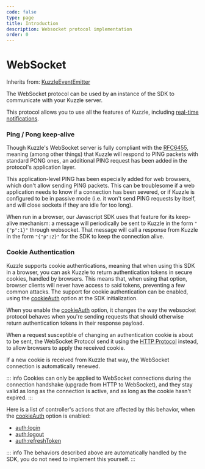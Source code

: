 ```yaml
---
code: false
type: page
title: Introduction
description: Websocket protocol implementation
order: 0
---
```


# WebSocket

Inherits from: [KuzzleEventEmitter](/sdk/js/7/core-classes/kuzzle-event-emitter)

The WebSocket protocol can be used by an instance of the SDK to communicate with your Kuzzle server.

This protocol allows you to use all the features of Kuzzle, including [real-time notifications](/sdk/js/7/essentials/realtime-notifications).

### Ping / Pong keep-alive

Though Kuzzle's WebSocket server is fully compliant with the [RFC6455](https://tools.ietf.org/html/rfc6455#section-5.5.2), meaning (among other things) that Kuzzle will respond to PING packets with standard PONG ones, an additional PING request has been added in the protocol's application layer.

This application-level PING has been especially added for web browsers, which don't allow sending PING packets. This can be troublesome if a web application needs to know if a connection has been severed, or if Kuzzle is configured to be in passive mode (i.e. it won't send PING requests by itself, and will close sockets if they are idle for too long).

When run in a browser, our Javascript SDK uses that feature for its keep-alive mechanism: a message will periodically be sent to Kuzzle in the form `"{"p":1}"` through websocket.
That message will call a response from Kuzzle in the form `"{"p":2}"` for the SDK to keep the connection alive.

### Cookie Authentication

Kuzzle supports cookie authentications, meaning that when using this SDK in a browser, you can ask Kuzzle to return authentication tokens in secure cookies, handled by browsers. This means that, when using that option, browser clients will never have access to said tokens, preventing a few common attacks.
The support for cookie authentication can be enabled, using the [cookieAuth](/sdk/js/7/core-classes/kuzzle/constructor) option at the SDK initialization.

When you enable the [cookieAuth](/sdk/js/7/core-classes/kuzzle/constructor) option, it changes the way the websocket protocol behaves when you're sending requests that should otherwise return authentication tokens in their response payload.

When a request susceptible of changing an authentication cookie is about to be sent, the WebSocket Protocol send it using the [HTTP Protocol](/sdk/js/7/protocols/http/introduction) instead, to allow browsers to apply the received cookie. 

If a new cookie is received from Kuzzle that way, the WebSocket connection is automatically renewed.

::: info
Cookies can only be applied to WebSocket connections during the connection handshake (upgrade from HTTP to WebSocket), and they stay valid as long as the connection is active, and as long as the cookie hasn't expired. 
:::

Here is a list of controller's actions that are affected by this behavior, when the [cookieAuth](/sdk/js/7/core-classes/kuzzle/constructor) option is enabled:
- [auth:login](/sdk/js/7/controllers/auth/login)
- [auth:logout](/sdk/js/7/controllers/auth/logout)
- [auth:refreshToken](/sdk/js/7/controllers/auth/refresh-token)

::: info
The behaviors described above are automatically handled by the SDK, you do not need to implement this yourself.
:::